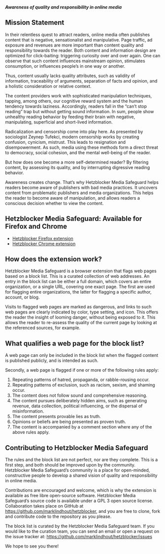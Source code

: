 _**Awareness of quality and responsibility in online media**_

## Mission Statement

In their relentless quest to attract readers, online media often publishes content that is negative, sensationalist and manipulative.
Page traffic, ad exposure and revenues are more important than content quality and responsibility towards the reader.
Both content and information design are optimized for click-baiting: triggering curiosity over and over again.
One can observe that such content influences mainstream opinion, stimulates consumption, or influences people’s in one way or another.

Thus, content usually lacks quality attributes, such as validity of information, traceability of arguments, separation of facts and opinion, and a holistic consideration or relative context.

The content providers work with sophisticated manipulation techniques, tapping, among others, our cognitive reward system and the human tendency towards laziness.
Accordingly, readers fall in the “can’t stop reading” trap but without getting sound information.
In sum, people show unhealthy reading behavior by feeding their brain with negative, manipulating, superficial and short-lived information.

Radicalization and censorship come into play here.
As presented by sociologist Zeynep Tufekci, modern censorship works by creating confusion, cynicism, mistrust.
This leads to resignation and disempowerment.
As such, media using these methods form a direct threat to democracy, social cohesion, and the mental well-being of the reader.

But how does one become a more self-determined reader?
By filtering content, by  assessing its quality, and by interrupting digressive reading behavior.

Awareness creates change.
That’s why Hetzblocker Media Safeguard helps readers become aware of publishers with bad media practices.
It uncovers content from problematic publishers and media organizations.
This helps the reader to become aware of manipulation, and allows readers a conscious decision whether to view the content.

## Hetzblocker Media Safeguard: Available for Firefox and Chrome

  - [Hetzblocker Firefox extension](https://addons.mozilla.org/en-US/firefox/addon/hetzblocker/)
  - [Hetzblocker Chrome extension](https://chrome.google.com/webstore/detail/hetzblocker/mhmohgpdkkegialpboobiebjjhgjabii)

## How does the extension work?

Hetzblocker Media Safeguard is a browser extension that flags web pages based on a block list.
This is a curated collection of web addresses.
An entry in the block list can be either a full domain, which covers an entire organization, or a single URL, covering one exact page.
The first are used for flagging entire organizations, the latter for flagging a specific author, account, or blog.

Visits to flagged web pages are marked as dangerous, and links to such web pages are clearly indicated by color, type setting, and icon.
This offers the reader the insight of looming danger, without being exposed to it.
This allows the reader to re-assess the quality of the current page by looking at the referenced sources, for example.

## What qualifies a web page for the block list?

A web page can only be included in the block list when the flagged content is published publicly, and is intended as such.

Secondly, a web page is flagged if one or more of the following rules apply:

1. Repeating patterns of hatred, propaganda, or rabble-rousing occur.
2. Repeating patterns of exclusion, such as racism, sexism, and shaming occur.
3. The content does not follow sound and comprehensive reasoning.
4. The content pursues deliberately hidden aims, such as generating revenue, data collection, political influencing, or the dispersal of misinformation.
5. The content presents provable lies as truth.
6. Opinions or beliefs are being presented as proven truth.
7. The content is accompanied by a comment section where any of the above rules apply.

## Contributing to Hetzblocker Media Safeguard

The rules and the block list are not perfect, nor are they complete.
This is a first step, and both should be improved upon by the community.
Hetzblocker Media Safeguard’s community is a place for open-minded, constructive people to develop a shared vision of quality and responsibility in online media.

Contributions are encouraged and welcome, which is why the extension is available as free libre open-source software.
Hetzblocker Media Safeguard’s source code is available under a GPL 3 open source license.
Collaboration takes place on GitHub at https://github.com/marklindhout/hetzblocker, and you are free to clone, fork and contribute code to the repository as you please.

The block list is curated by the Hetzblocker Media Safeguard team.
If you would like to the curation team, you can send an email or open a request on the issue tracker at: https://github.com/marklindhout/hetzblocker/issues

We hope to see you there!
